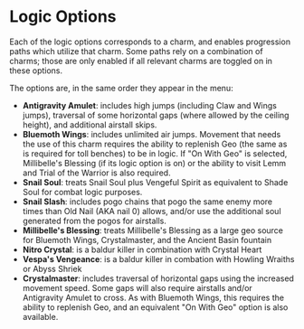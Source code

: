 # Logic Options

Each of the logic options corresponds to a charm, and enables progression paths which utilize that
charm. Some paths rely on a combination of charms; those are only enabled if all relevant charms are
toggled on in these options.

The options are, in the same order they appear in the menu:

- **Antigravity Amulet**: includes high jumps (including Claw and Wings jumps), traversal of some horizontal
  gaps (where allowed by the ceiling height), and additional airstall skips.
- **Bluemoth Wings**: includes unlimited air jumps. Movement that needs the use of this charm requires the 
  ability to replenish Geo (the same as is required for toll benches) to be in logic.
  If "On With Geo" is selected, Millibelle's Blessing (if its logic option is on) or the ability to visit
  Lemm and Trial of the Warrior is also required.
- **Snail Soul**: treats Snail Soul plus Vengeful Spirit as equivalent to Shade Soul for combat logic purposes.
- **Snail Slash**: includes pogo chains that pogo the same enemy more times than Old Nail (AKA nail 0) allows, and/or use the additional soul generated from the pogos for airstalls.
- **Millibelle's Blessing**: treats Millibelle's Blessing as a large geo source for Bluemoth Wings, Crystalmaster, and the Ancient Basin fountain
- **Nitro Crystal**: is a baldur killer in combination with Crystal Heart
- **Vespa's Vengeance**: is a baldur killer in combation with Howling Wraiths or Abyss Shriek
- **Crystalmaster**: includes traversal of horizontal gaps using the increased movement speed. Some gaps
  will also require airstalls and/or Antigravity Amulet to cross. As with Bluemoth Wings, this requires
  the ability to replenish Geo, and an equivalent "On With Geo" option is also available.